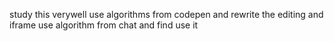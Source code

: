 study this verywell
use algorithms from codepen and rewrite the editing and iframe
use algorithm from chat and find use it
